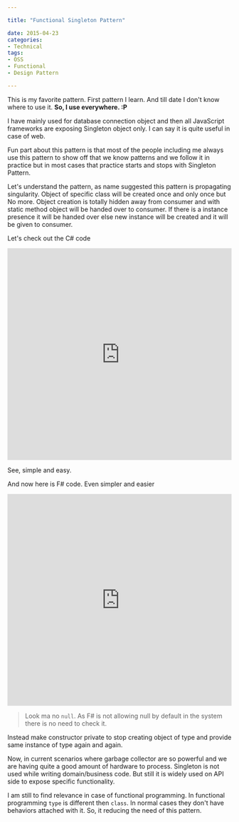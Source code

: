 ```yaml
---

title: "Functional Singleton Pattern"

date: 2015-04-23 
categories:
- Technical
tags:
- OSS
- Functional
- Design Pattern

---
```


This is my favorite pattern. First pattern I learn. And till date I don't know where to use it. **So, I use everywhere. :P** 

I have mainly used for database connection object and then all JavaScript frameworks are exposing Singleton object only. I can say it is quite useful in case of web.

 

Fun part about this pattern is that most of the people including me always use this pattern to show off that we know patterns and we follow it in practice but in most cases that practice starts and stops with Singleton Pattern. 

Let's understand the pattern, as name suggested this pattern is propagating singularity. Object of specific class will be created once and only once but No more. Object creation is totally hidden away from consumer and with static method object will be handed over to consumer. If there is a instance presence it will be handed over else new instance will be created and it will be given to consumer.

Let's check out the C# code

<iframe width="100%" height="475" src="https://dotnetfiddle.net/Widget/ou8ReI" frameborder="0"></iframe>

See, simple and easy. 

And now here is F# code. Even simpler and easier 

<iframe width="100%" height="475" src="https://dotnetfiddle.net/Widget/EAcx3W" frameborder="0"></iframe>

> Look ma no `null`. As F# is not allowing null by default in the system there is no need to check it. 

Instead make constructor private to stop creating object of type and provide same instance of type again and again. 

Now, in current scenarios where garbage collector are so powerful and we are having quite a good amount of hardware to process. Singleton is not used while writing domain/business code. But still it is widely used on API side to expose specific functionality. 

I am still to find relevance in case of functional programming. In functional programming `type` is different then `class`. In normal cases they don't have behaviors attached with it. So, it reducing the need of this pattern. 
